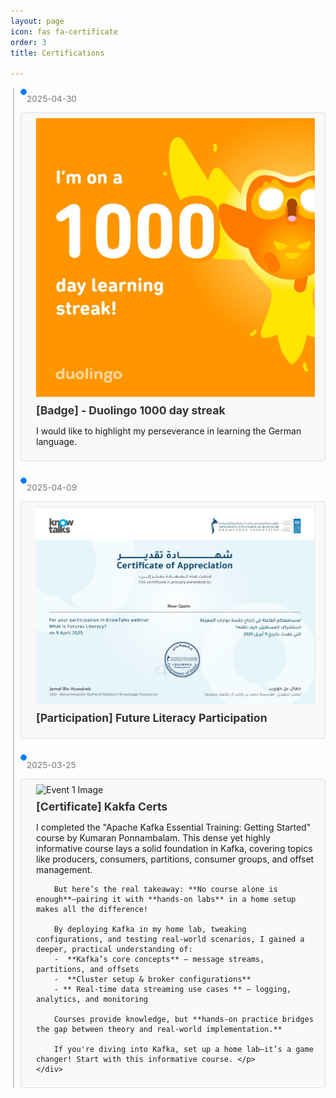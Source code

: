 ```yaml
---
layout: page
icon: fas fa-certificate
order: 3
title: Certifications

---
```


<div class="timeline">
    <div class="timeline-event">
        <div class="timeline-date">2025-04-30</div>
        <div class="timeline-dot"></div>
        <div class="timeline-content">
            <img src="../assets/images/duo01.jpg" alt="Duo badge1000 streak">
            <h3><b>[Badge] - Duolingo 1000 day streak </b> </h3>
                <p>I would like to highlight my perseverance in learning the German language.</p>
        </div>
    </div>
 <div class="timeline-event">
    <div class="timeline-date">2025-04-09</div>
    <div class="timeline-dot"></div>
    <div class="timeline-content">
      <img src="../assets/images/01.png" alt="Event 2 Image">
      <h3><b>[Participation] Future Literacy Participation</b></h3>
      <p></p>
    </div>
  </div>


  <div class="timeline-event">
    <div class="timeline-dot"></div>
    <div class="timeline-date">2025-03-25</div>
    <div class="timeline-content">
      <img src="https://media.licdn.com/dms/image/v2/D4E22AQFaQ2F-m5Snjw/feedshare-shrink_1280/B4EZWgZ4AYGwAk-/0/1742152892685?e=1748476800&v=beta&t=dDmcOUbHLs0mCK6k3mXFpbhndXFNJvCGM13B-5hhjZ4" alt="Event 1 Image">
      <h3><b>[Certificate] Kakfa Certs </b></h3>
        <p>I completed the "Apache Kafka Essential Training: Getting Started" course by Kumaran Ponnambalam. This dense yet highly informative course lays a solid foundation in Kafka, covering topics like producers, consumers, partitions, consumer groups, and offset management.

        But here’s the real takeaway: **No course alone is enough**—pairing it with **hands-on labs** in a home setup makes all the difference!

        By deploying Kafka in my home lab, tweaking configurations, and testing real-world scenarios, I gained a deeper, practical understanding of:
        -  **Kafka’s core concepts** – message streams, partitions, and offsets
        -  **Cluster setup & broker configurations** 
        - ** Real-time data streaming use cases ** – logging, analytics, and monitoring

        Courses provide knowledge, but **hands-on practice bridges the gap between theory and real-world implementation.**

        If you're diving into Kafka, set up a home lab—it’s a game changer! Start with this informative course. </p>
    </div>
  </div>

 

  <!-- <div class="timeline-event">
    <div class="timeline-date">2024-03-01</div>
    <div class="timeline-dot"></div>
    <div class="timeline-content">
      <img src="https://i.imgur.com/Obnojvm.png" alt="Event 2 Image">
      <h3>Image Showcase</h3>
      <p>Here's an event with an accompanying image.</p>
    </div>
  </div> -->

  </div>

<style>
/* Ensure timeline is within the main content area */
#main-container {
  overflow-x: auto; /* Prevent horizontal overflow caused by wide timeline on small screens */
}

.timeline {
  position: relative;
  padding-left: 2rem;
  margin-right: 1rem; /* Add some right margin to avoid potential overlap with main content padding */
}

.timeline::before {
  content: '';
  position: absolute;
  top: 0;
  bottom: 0;
  left: 0.75rem;
  width: 2px;
  background-color: var(--hr-border-color, #ccc); /* Fallback if Chirpy variable not available */
}

.timeline-event {
  margin-bottom: 1.5rem;
  position: relative;
}

.timeline-date {
  position: absolute;
  left: -13rem;
  width: 12rem;
  text-align: right;
  padding: 10px;
  color: var(--text-color-secondary, #777); /* Fallback */
  font-size: 0.9rem;
}

.timeline-dot {
  position: absolute;
  top: 0.25rem;
  left: 0.5rem;
  width: 0.75rem;
  height: 0.75rem;
  background-color: var(--accent-color, #007bff); /* Fallback */
  border-radius: 50%;
  border: 1px solid var(--accent-color, #007bff);
  background-clip: padding-box;
}

.timeline-content {
  padding: 0.5rem 1rem;
  border: 1px solid var(--border-color, #ddd); /* Fallback */
  border-radius: 4px;
  background-color: var(--card-bg, #f9f9f9); /* Fallback */
  padding-left: 2rem;
}

.timeline-content img {
  max-width: 100%;
  height: auto;
  margin-bottom: 0.5rem;
}

.timeline-content h3 {
  margin-top: 0;
  color: var(--heading-color, #333); /* Fallback */
  font-size: 1.1rem;
  margin-bottom: 0.25rem;
}

/* Media query for screens smaller than Chirpy's sidebar breakpoint */
@media (max-width: 991px) { /* Chirpy's typical sidebar breakpoint */
  .timeline {
    padding-left: 1rem;
    margin-right: 0; /* Remove right margin on smaller screens */
  }

  .timeline::before {
    left: 0.25rem;
  }

  .timeline-date {
    position: static;
    width: 100%;
    text-align: left;
    margin-bottom: 0.25rem;
    font-size: 0.85rem;
  }

  .timeline-dot {
    left: 0;
    top: 0.1rem;
    width: 0.5rem;
    height: 0.5rem;
  }

  .timeline-content {
    padding-left: 1.5rem;
  }
}

/* Further adjustments for very small screens */
@media (max-width: 480px) {
  .timeline-content {
    padding: 0.25rem 0.5rem;
    padding-left: 1.5rem;
  }

  .timeline-content h3 {
    font-size: 1rem;
    margin-bottom: 0.1rem;
  }
}
</style>